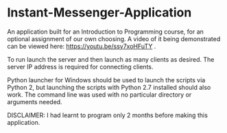 # Instant-Messenger-Application
An application built for an Introduction to Programming course, for an optional assignment of our own choosing. A video of it being demonstrated can be viewed here: https://youtu.be/ssy7xoHFuTY . 

To run launch the server and then launch as many clients as desired. The server IP address is required for connecting clients. 

Python launcher for Windows should be used to launch the scripts via Python 2, but launching the scripts with Python 2.7 installed should also work. The command line was used with no particular directory or arguments needed.

DISCLAIMER: I had learnt to program only 2 months before making this application.
